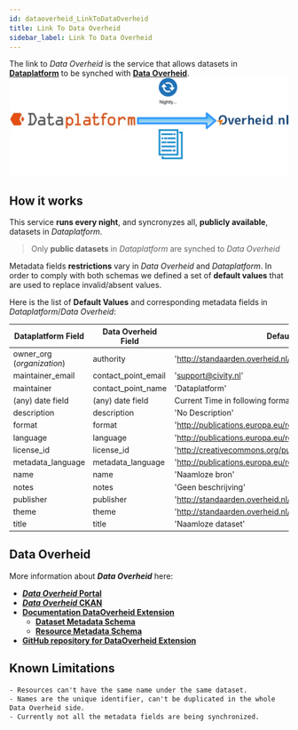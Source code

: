 ```yaml
---
id: dataoverheid_LinkToDataOverheid
title: Link To Data Overheid
sidebar_label: Link To Data Overheid
---
```


The link to *Data Overheid* is the service that allows datasets in <a href="https://www.dataplatform.nl/" target="_blank">**Dataplatform**</a> to be synched with <a href="https://data.overheid.nl/" target="_blank">**Data Overheid**</a>.
![Dataplatform_To_Data_Overheid](assets/Dataplatform/LinkToDataOverheid/Dataplatform_to_Overheid.svg)

## How it works

This service **runs every night**, and syncronyzes all, **publicly available**, datasets in *Dataplatform*.

> Only **public datasets** in *Dataplatform* are synched to *Data Overheid*
  
Metadata fields **restrictions** vary in  *Data Overheid* and *Dataplatform*. 
In order to comply with both schemas we defined a set of **default values** that are used
to replace invalid/absent values.

Here is the list of **Default Values** and corresponding metadata fields in *Dataplatform*/*Data Overheid*:


| Dataplatform Field  | Data Overheid Field  | Default Value |
|---|---|---|
|owner_org (*organization*) | authority | 'http://standaarden.overheid.nl/op/terms/overig'  |
|maintainer_email | contact_point_email | 'support@civity.nl'  |
|maintainer | contact_point_name | 'Dataplatform'  |
|(any) date field | (any) date field | Current Time in following format '%Y-%m-%dT%H:%M:%S'  |
|description | description | 'No Description'  |
|format | format | 'http://publications.europa.eu/resource/authority/file-type/TXT'  |
|language | language | 'http://publications.europa.eu/resource/authority/language/NLD'  |
|license_id | license_id | 'http://creativecommons.org/publicdomain/zero/1.0/deed.nl'  |
|metadata_language | metadata_language | 'http://publications.europa.eu/resource/authority/language/NLD'  |
|name | name | 'Naamloze bron'  |
|notes | notes | 'Geen beschrijving'  |
|publisher | publisher | 'http://standaarden.overheid.nl/op/terms/overig'  |
|theme | theme | 'http://standaarden.overheid.nl/owms/terms/Bestuur'  |
|title | title | 'Naamloze dataset'  |

## Data Overheid
More information about ***Data Overheid*** here: 
- <a href="https://data.overheid.nl/" target="_blank">***Data Overheid* Portal**</a>
- <a href="https://data.overheid.nl/data/" target="_blank">***Data Overheid* CKAN**</a>
- <a href="https://ckanext-dcatdonl.readthedocs.io/en/latest/index.html" target="_blank">**Documentation DataOverheid Extension**</a>
   - <a href="https://ckanext-dcatdonl.readthedocs.io/en/latest/schema-dataset.html" target="_blank">**Dataset Metadata Schema**</a>
   - <a href="https://ckanext-dcatdonl.readthedocs.io/en/latest/schema-resource.html" target="_blank">**Resource Metadata Schema**</a>
- <a href="https://github.com/dataoverheid/ckanext-dataoverheid" target="_blank">**GitHub repository for DataOverheid Extension**</a>

## Known Limitations

    - Resources can't have the same name under the same dataset.
    - Names are the unique identifier, can't be duplicated in the whole Data Overheid side.
    - Currently not all the metadata fields are being synchronized.